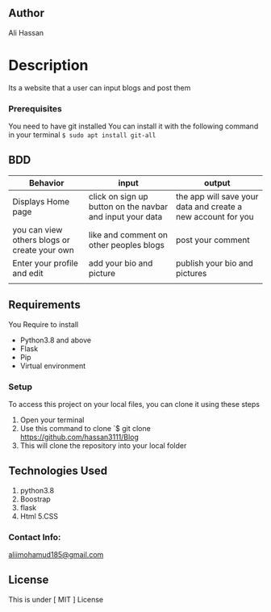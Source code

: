 ## Author
Ali Hassan

# Description
Its a website that a user can input blogs and post them

### Prerequisites
You need to have git installed
You can install it with the following command in your terminal
`$ sudo apt install git-all`


## BDD

| Behavior| input | output |
| -------- | -------- | -------- |
| Displays Home page   | click on sign up button on the navbar and input your data | the app will save your data and create a new account for you |
| you can view others blogs or create your own | like and comment on other peoples blogs | post your comment |
| Enter your profile and edit | add your bio and picture | publish your bio and pictures |
|  |  | |


## Requirements
You Require to install

* Python3.8 and above
* Flask
* Pip
* Virtual environment



### Setup
To access this project on your local files, you can clone it using these steps
1. Open your terminal
1. Use this command to clone `$ git clone https://github.com/hassan3111/Blog
1. This will clone the repository into your local folder

## Technologies Used
1. python3.8
2. Boostrap
3. flask
4. Html
5.CSS

### Contact Info:
aliimohamud185@gmail.com


## License
This is under [ MIT ] License 


